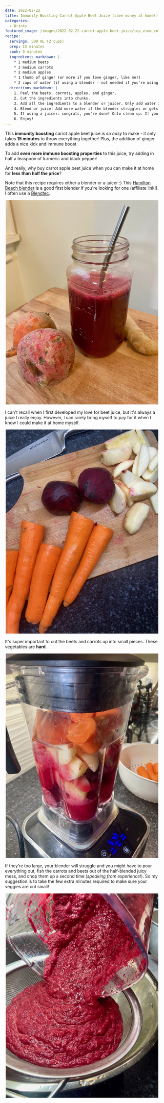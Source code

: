 ```yaml
---
date: 2022-02-22
title: Immunity Boosting Carrot Apple Beet Juice (save money at home!)
categories:
  - Drinks
featured_image: /images/2022-02-22-carrot-apple-beet-juice/top_view_colourful.jpeg
recipe:
  servings: 500 mL (2 cups)
  prep: 15 minutes
  cook: 0 minutes
  ingredients_markdown: |-
    * 2 medium beets
    * 3 medium carrots
    * 2 medium apples
    * 1 thumb of ginger (or more if you love ginger, like me!)
    * 2 cups of water (if using a blender - not needed if you're using a juicer)
  directions_markdown: |-
    1. Peel the beets, carrots, apples, and ginger.
    2. Cut the ingredients into chunks. 
    3. Add all the ingredients to a blender or juicer. Only add water if you're using a blender.
    4. Blend or juice! Add more water if the blender struggles or gets stuck.
    5. If using a juicer: congrats, you're done! Onto clean up. If you're using a blender: strain the juice into a large bowl with a sieve.
    6. Enjoy!
---
```


This **immunity boosting** carrot apple beet juice is *so easy* to make - it only takes **15 minutes** to throw everything together! Plus, the addition of ginger adds a nice kick and immune boost.

To add **even more immune boosting properties** to this juice, try adding in half a teaspoon of turmeric and black pepper!

And really, why buy carrot apple beet juice when you can make it at home for **less than half the price**? 

Note that this recipe requires either a blender or a juicer :) This [Hamilton Beach blender](https://amzn.to/3LQHLsV) is a good first blender if you're looking for one (affiliate link!). I often use a [Blendtec](https://www.amazon.com/Blendtec-Original-Professional-Grade-Pre-programmed-10-speeds/dp/B000GIGZXM/?&_encoding=UTF8&tag=friendlyvegbl-20&linkCode=ur2&linkId=6baf907d879fe4c3a4b5aaa17da728c0&camp=1789&creative=9325).

<p align="center">
<img src="/images/2022-02-22-carrot-apple-beet-juice/sideview.jpeg" width="500">
</p>

I can't recall when I first developed my love for beet juice, but it's always a juice I really enjoy. However, I can rarely bring myself to pay for it when I know I could make it at home myself.

<p align="center">
<img src="/images/2022-02-22-carrot-apple-beet-juice/ingredients.jpeg" width="500">
</p>

It's super important to cut the beets and carrots up into small pieces. These vegetables are **hard**.

<p align="center">
<img src="/images/2022-02-22-carrot-apple-beet-juice/food_in_blender.jpeg" width="500">
</p>

If they're too large, your blender will struggle and you might have to pour everything out, fish the carrots and beets out of the half-blended juicy mess, and chop them up a second time (*speaking from experience!*). So my suggestion is to take the few extra minutes required to make sure your veggies are cut small!

<p align="center">
<img src="/images/2022-02-22-carrot-apple-beet-juice/strain.jpeg" width="500">
</p>

